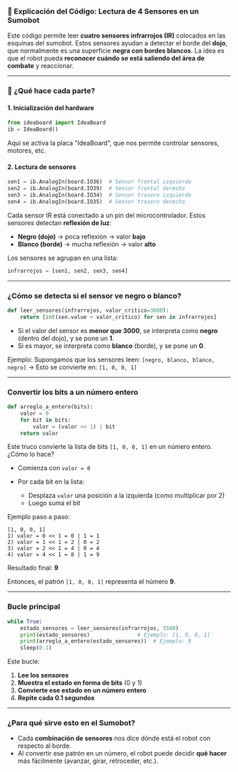 ### 🤖 Explicación del Código: Lectura de 4 Sensores en un Sumobot

Este código permite leer **cuatro sensores infrarrojos (IR)** colocados en las esquinas del sumobot. Estos sensores ayudan a detectar el borde del **dojo**, que normalmente es una superficie **negra con bordes blancos**. La idea es que el robot pueda **reconocer cuándo se está saliendo del área de combate** y reaccionar.

---

### 🔌 ¿Qué hace cada parte?

#### 1. **Inicialización del hardware**

```python
from ideaboard import IdeaBoard
ib = IdeaBoard()
```

Aquí se activa la placa "IdeaBoard", que nos permite controlar sensores, motores, etc.

#### 2. **Lectura de sensores**

```python
sen1 = ib.AnalogIn(board.IO36)  # Sensor frontal izquierdo
sen2 = ib.AnalogIn(board.IO39)  # Sensor frontal derecho
sen3 = ib.AnalogIn(board.IO34)  # Sensor trasero izquierdo
sen4 = ib.AnalogIn(board.IO35)  # Sensor trasero derecho
```

Cada sensor IR está conectado a un pin del microcontrolador. Estos sensores detectan **reflexión de luz**:

* **Negro (dojo)** → poca reflexión → valor **bajo**
* **Blanco (borde)** → mucha reflexión → valor **alto**

Los sensores se agrupan en una lista:

```python
infrarrojos = [sen1, sen2, sen3, sen4]
```

---

### ¿Cómo se detecta si el sensor ve negro o blanco?

```python
def leer_sensores(infrarrojos, valor_critico=3000):
    return [int(sen.value < valor_critico) for sen in infrarrojos]
```

* Si el valor del sensor es **menor que 3000**, se interpreta como **negro** (dentro del dojo), y se pone un **1**.
* Si es mayor, se interpreta como **blanco** (borde), y se pone un **0**.

Ejemplo:
Supongamos que los sensores leen:
`[negro, blanco, blanco, negro]`
→ Esto se convierte en:
`[1, 0, 0, 1]`

---

### Convertir los bits a un número entero

```python
def arreglo_a_entero(bits):
    valor = 0
    for bit in bits:
        valor = (valor << 1) | bit
    return valor
```

Este truco convierte la lista de bits `[1, 0, 0, 1]` en un número entero.
¿Cómo lo hace?

* Comienza con `valor = 0`
* Por cada bit en la lista:

  * Desplaza `valor` una posición a la izquierda (como multiplicar por 2)
  * Luego suma el bit

Ejemplo paso a paso:

```
[1, 0, 0, 1]
1) valor = 0 << 1 = 0 | 1 = 1
2) valor = 1 << 1 = 2 | 0 = 2
3) valor = 2 << 1 = 4 | 0 = 4
4) valor = 4 << 1 = 8 | 1 = 9
```

Resultado final: **9**

Entonces, el patrón `[1, 0, 0, 1]` representa el número **9**.

---

### Bucle principal

```python
while True: 
    estado_sensores = leer_sensores(infrarrojos, 3500)
    print(estado_sensores)               # Ejemplo: [1, 0, 0, 1]
    print(arreglo_a_entero(estado_sensores))  # Ejemplo: 9
    sleep(0.1)
```

Este bucle:

1. **Lee los sensores**
2. **Muestra el estado en forma de bits** (0 y 1)
3. **Convierte ese estado en un número entero**
4. **Repite cada 0.1 segundos**

---

### ¿Para qué sirve esto en el Sumobot?

* Cada **combinación de sensores** nos dice dónde está el robot con respecto al borde.
* Al convertir ese patrón en un número, el robot puede decidir **qué hacer** más fácilmente (avanzar, girar, retroceder, etc.).

